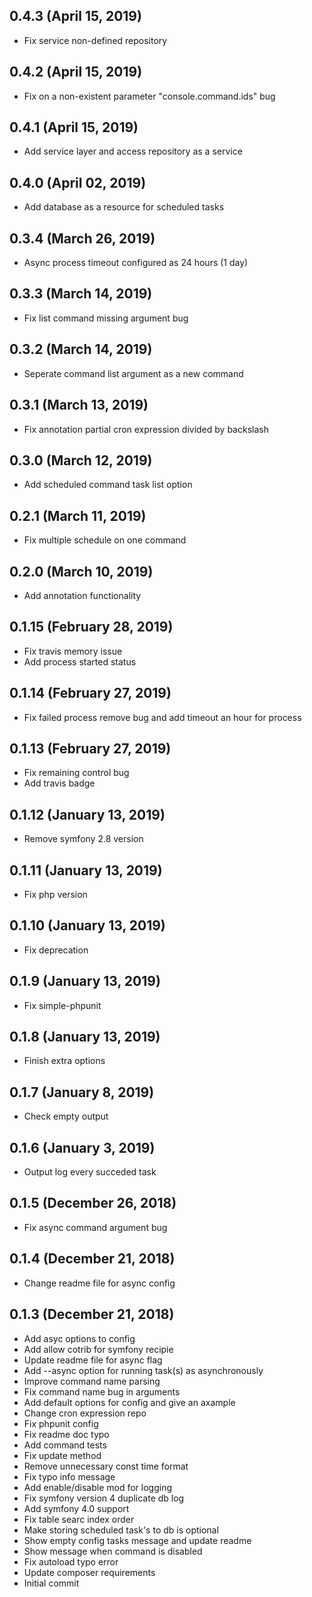 ## 0.4.3 (April 15, 2019)
  - Fix service non-defined repository

## 0.4.2 (April 15, 2019)
  - Fix on a non-existent parameter "console.command.ids" bug

## 0.4.1 (April 15, 2019)
  - Add service layer and access repository as a service

## 0.4.0 (April 02, 2019)
  - Add database as a resource for scheduled tasks

## 0.3.4 (March 26, 2019)
  - Async process timeout configured as 24 hours (1 day)

## 0.3.3 (March 14, 2019)
  - Fix list command missing argument bug

## 0.3.2 (March 14, 2019)
  - Seperate command list argument as a new command

## 0.3.1 (March 13, 2019)
  - Fix annotation partial cron expression divided by backslash

## 0.3.0 (March 12, 2019)
  - Add scheduled command task list option

## 0.2.1 (March 11, 2019)
  - Fix multiple schedule on one command

## 0.2.0 (March 10, 2019)
  - Add annotation functionality

## 0.1.15 (February 28, 2019)
  - Fix travis memory issue
  - Add process started status

## 0.1.14 (February 27, 2019)
  - Fix failed process remove bug and add timeout an hour for process

## 0.1.13 (February 27, 2019)
  - Fix remaining control bug
  - Add travis badge

## 0.1.12 (January 13, 2019)
  - Remove symfony 2.8 version

## 0.1.11 (January 13, 2019)
  - Fix php version

## 0.1.10 (January 13, 2019)
  - Fix deprecation

## 0.1.9 (January 13, 2019)
  - Fix simple-phpunit

## 0.1.8 (January 13, 2019)
  - Finish extra options

## 0.1.7 (January 8, 2019)
  - Check empty output

## 0.1.6 (January 3, 2019)
  - Output log every succeded task

## 0.1.5 (December 26, 2018)
  - Fix async command argument bug

## 0.1.4 (December 21, 2018)
  - Change readme file for async config

## 0.1.3 (December 21, 2018)
  - Add asyc options to config
  - Add allow cotrib for symfony recipie
  - Update readme file for async flag
  - Add --async option for running task(s) as asynchronously
  - Improve command name parsing
  - Fix command name bug in arguments
  - Add default options for config and give an axample
  - Change cron expression repo
  - Fix phpunit config
  - Fix readme doc typo
  - Add command tests
  - Fix update method
  - Remove unnecessary const time format
  - Fix typo info message
  - Add enable/disable mod for logging
  - Fix symfony version 4 duplicate db log
  - Add symfony 4.0 support
  - Fix table searc index order
  - Make storing scheduled task's to db is optional
  - Show empty config tasks message and update readme
  - Show message when command is disabled
  - Fix autoload typo error
  - Update composer requirements
  - Initial commit

